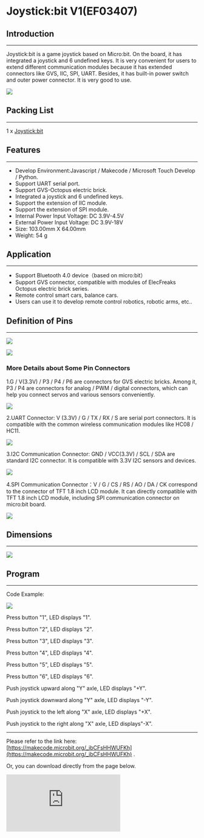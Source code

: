 ﻿# Joystick:bit V1(EF03407)

## Introduction
---
Joystick:bit is a game joystick based on Micro:bit. On the board, it has integrated a joystick and 6 undefined keys. It is very convenient for users to extend different communication modules because it has extended connectors like GVS, IIC, SPI, UART. Besides, it has built-in power switch and outer power connector. It is very good to use.

![](https://wiki-media-ef.oss-cn-hongkong.aliyuncs.com//images/joystick_v1_01.jpg)


## Packing List
---

1 x [Joystick:bit](http://www.elecfreaks.com/estore/elecfreaks-joystick-bit-for-micro-bit.html)


## Features
---
- Develop Environment:Javascript / Makecode / Microsoft Touch Develop / Python.
- Support UART serial port.
- Support GVS-Octopus electric brick.
- Integrated a joystick and 6 undefined keys.
- Support the extension of IIC module.
- Support the extension of SPI module.
- Internal Power Input Voltage: DC 3.9V-4.5V
- External Power Input Voltage: DC 3.9V-18V
- Size: 103.00mm X 64.00mm
- Weight: 54 g


## Application
---
- Support Bluetooth 4.0 device（based on micro:bit）
- Support GVS connector, compatible with modules of ElecFreaks Octopus electric brick series.
- Remote control smart cars, balance cars.
- Users can use it to develop remote control robotics, robotic arms, etc..


## Definition of Pins
---

![](https://wiki-media-ef.oss-cn-hongkong.aliyuncs.com//images/joystick_v1_02.png)

![](https://wiki-media-ef.oss-cn-hongkong.aliyuncs.com//images/joystick_v1_03.png)

### More Details about Some Pin Connectors

1.G / V(3.3V) / P3 / P4 / P6 are connectors for GVS electric bricks. Among it, P3 / P4 are connectors for analog / PWM / digital connectors, which can help you connect servos and various sensors conveniently.

![](https://wiki-media-ef.oss-cn-hongkong.aliyuncs.com//images/joystick_v1_04.png)

2.UART Connector: V (3.3V) / G / TX / RX / S are serial port connectors. It is compatible with the common wireless communication modules like HC08 / HC11.

![](https://wiki-media-ef.oss-cn-hongkong.aliyuncs.com//images/joystick_v1_05.png)

3.I2C Communication Connector: GND / VCC(3.3V) / SCL / SDA are standard I2C connector. It is compatible with 3.3V I2C sensors and devices.

![](https://wiki-media-ef.oss-cn-hongkong.aliyuncs.com//images/joystick_v1_06.png)

4.SPI Communication Connector：V / G / CS / RS / AO / DA / CK correspond to the connector of TFT 1.8 inch LCD module. It can directly compatible with TFT 1.8 inch LCD module, including SPI communication connector on micro:bit board.

![](https://wiki-media-ef.oss-cn-hongkong.aliyuncs.com//images/joystick_v1_07.png)


## Dimensions
---

![](https://wiki-media-ef.oss-cn-hongkong.aliyuncs.com//images/joystick_v1_08.png)

## Program
---

Code Example:

![](https://wiki-media-ef.oss-cn-hongkong.aliyuncs.com//images/joystick_v1_09.png)

Press button "1", LED displays "1".

Press button "2", LED displays "2".

Press button "3", LED displays "3".

Press button "4", LED displays "4".

Press button "5", LED displays "5".

Press button "6", LED displays "6".

Push joystick upward along "Y" axle, LED displays "+Y".

Push joystick downward along "Y" axle, LED displays "-Y".

Push joystick to the left along "X" axle, LED displays "+X".

Push joystick to the right along "X" axle, LED displays"-X".

- - - -

Please refer to the link here: [https://makecode.microbit.org/_ibCFsHHWUFKh](https://makecode.microbit.org/_ibCFsHHWUFKh) .

Or, you can download directly from the page below.

<div
    style={{
        position: 'relative',
        paddingBottom: '60%',
        overflow: 'hidden',
    }}
>
    <iframe
        src="https://makecode.microbit.org/_ibCFsHHWUFKh"
        frameborder="0"
        sandbox="allow-popups allow-forms allow-scripts allow-same-origin"
        style={{
            position: 'absolute',
            width: '100%',
            height: '100%',
        }}
    />
</div>

## More Information
---

For more details, please log on: [http://www.elecfreaks.com](http://www.elecfreaks.com).
